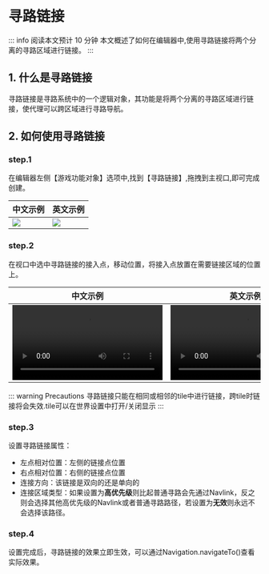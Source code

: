 # 寻路链接

::: info
阅读本文预计 10 分钟
本文概述了如何在编辑器中,使用寻路链接将两个分离的寻路区域进行链接。
:::

## 1. 什么是寻路链接

寻路链接是寻路系统中的一个逻辑对象，其功能是将两个分离的寻路区域进行链接，使代理可以跨区域进行寻路导航。

## 2. 如何使用寻路链接

### step.1
在编辑器左侧【游戏功能对象】选项中,找到【寻路链接】,拖拽到主视口,即可完成创建。

| 中文示例 | 英文示例 |
| - | - |
| ![](https://qn-cdn.233leyuan.com/online/OP4GcewOipwH1725005569635.png) | ![](https://qn-cdn.233leyuan.com/online/dH4B7y2xroic1725005679279.png) |

### step.2
在视口中选中寻路链接的接入点，移动位置，将接入点放置在需要链接区域的位置上。

| 中文示例 | 英文示例 |
| - | - |
| ![](https://qn-cdn.233leyuan.com/online/SX3ZIXwyPUZg1725005587498.mp4) | ![](https://qn-cdn.233leyuan.com/online/SX3ZIXwyPUZg1725005587498.mp4) |

::: warning Precautions
寻路链接只能在相同或相邻的tile中进行链接，跨tile时链接将会失效.tile可以在世界设置中打开/关闭显示
:::

### step.3
设置寻路链接属性：

- 左点相对位置：左侧的链接点位置
- 右点相对位置：右侧的链接点位置
- 连接方向：该链接是双向的还是单向的
- 连接区域类型：如果设置为**高优先级**则比起普通寻路会先通过Navlink，反之则会选择其他高优先级的Navlink或者普通寻路路径，若设置为**无效**则永远不会选择该路径。

### step.4
设置完成后，寻路链接的效果立即生效，可以通过Navigation.navigateTo()查看实际效果。
